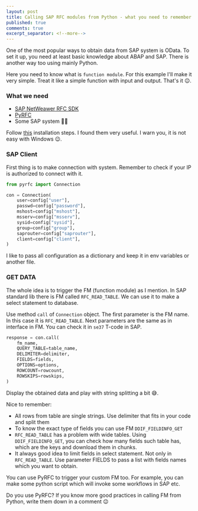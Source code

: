 ```yaml
---
layout: post
title: Calling SAP RFC modules from Python - what you need to remember
published: true
comments: true
excerpt_separator: <!--more-->
---
```


One of the most popular ways to obtain data from SAP system is OData. To set it up, you need at least basic knowledge about ABAP and SAP. There is another way too using mainly Python.

<!--more-->

Here you need to know what is `function module`. For this example I'll make it very simple. Treat it like a simple function with input and output. That's it 😉.

### What we need

- [SAP NetWeawer RFC SDK](https://support.sap.com/en/product/connectors/nwrfcsdk.html)
- [PyRFC](https://github.com/SAP/PyRFC)
- Some SAP system 🤷‍♀️

Follow [this](http://sap.github.io/PyRFC/install.html) installation steps. I found them very useful. I warn you, it is not easy with Windows 😉.

### SAP Client

First thing is to make connection with system. Remember to check if your IP is authorized to connect with it.

```python
from pyrfc import Connection

con = Connection(
    user=config["user"],
    passwd=config["password"],
    mshost=config["mshost"],
    msserv=config["msserv"],
    sysid=config["sysid"],
    group=config["group"],
    saprouter=config["saprouter"],
    client=config["client"],
)
```

I like to pass all configuration as a dictionary and keep it in env variables or another file.

### GET DATA

The whole idea is to trigger the FM (function module) as I mention. In SAP standard lib there is FM called `RFC_READ_TABLE`. We can use it to make a select statement to database.

Use method `call` of `Connection` object. The first parameter is the FM name. In this case it is `RFC_READ_TABLE`. Next parameters are the same as in interface in FM. You can check it in `se37` T-code in SAP.

```python
response = con.call(
    fm_name,
    QUERY_TABLE=table_name,
    DELIMITER=delimiter,
    FIELDS=fields,
    OPTIONS=options,
    ROWCOUNT=rowcount,
    ROWSKIPS=rowskips,
)
```

Display the obtained data and play with string splitting a bit 😅.

Nice to remember:

- All rows from table are single strings. Use delimiter that fits in your code and split them
- To know the exact type of fields you can use FM `DDIF_FIELDINFO_GET`
- `RFC_READ_TABLE` has a problem with wide tables. Using `DDIF_FIELDINFO_GET`, you can check how many fields such table has, which are the keys and download them in chunks.
- It always good idea to limit fields in select statement. Not only in `RFC_READ_TABLE`. Use parameter FIELDS to pass a list with fields names which you want to obtain.

You can use PyRFC to trigger your custom FM too. For example, you can make some python script which will invoke some workflows in SAP etc.

Do you use PyRFC? If you know more good practices in calling FM from Python, write them down in a comment 😉
